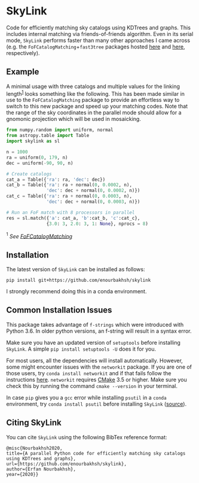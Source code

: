 # SkyLink
Code for efficiently matching sky catalogs using KDTrees and graphs. This includes internal matching via friends-of-friends algorithm. Even in its serial mode, `SkyLink` performs faster than many other approaches I came across (e.g. the `FoFCatalogMatching`+`fast3tree` packages hosted [here](https://github.com/yymao/FoFCatalogMatching) and [here](https://bitbucket.org/yymao/fast3tree), respectively).
## Example
A minimal usage with three catalogs and multiple values for the linking length<sup>[1](#footnote1)</sup> looks something like the following. This has been made similar in use to the `FoFCatalogMatching` package to provide an effortless way to switch to this new package and speed up your matching codes.
Note that the range of the sky coordinates in the parallel mode should allow for a gnomonic projection which will be used in mosaicking.

``` python
from numpy.random import uniform, normal
from astropy.table import Table
import skylink as sl

n = 1000
ra = uniform(0, 179, n)
dec = uniform(-90, 90, n)

# Create catalogs
cat_a = Table({'ra': ra, 'dec': dec})
cat_b = Table({'ra': ra + normal(0, 0.0002, n),
               'dec': dec + normal(0, 0.0002, n)})
cat_c = Table({'ra': ra + normal(0, 0.0003, n),
               'dec': dec + normal(0, 0.0003, n)})

# Run an FoF match with 8 processors in parallel
res = sl.match({'a': cat_a, 'b':cat_b, 'c':cat_c},
               {3.0: 3, 2.0: 3, 1: None}, nprocs = 8)
```
<a name="footnote1"><sup>1</sup></a> *See [FoFCatalogMatching](https://github.com/yymao/FoFCatalogMatching)*
               
## Installation
The latest version of `SkyLink` can be installed as follows:
```
pip install git+https://github.com/enourbakhsh/skylink
```
I strongly recommend doing this in a conda environment.

## Common Installation Issues
This package takes advantage of `f-strings` which were introduced with Python 3.6. In older python versions, an f-string will result in a syntax error.

Make sure you have an updated version of `setuptools` before installing `SkyLink`. A simple `pip install setuptools -U` does it for you.

For most users, all the dependencies will install automatically. However, some might encounter issues with the `networkit` package. If you are one of those users, try `conda install networkit` and if that fails follow the instructions [here](https://github.com/networkit/networkit).
`networkit` requires [CMake](https://cmake.org/install/) 3.5 or higher. Make sure you check this by running the command `cmake --version` in your terminal. 

In case `pip` gives you a `gcc` error while installing `psutil` in a `conda` environment, try `conda install psutil` before installing `SkyLink` ([source](https://github.com/ray-project/ray/issues/1340)).

## Citing SkyLink
You can cite `SkyLink` using the following BibTex reference format:

```
@misc{Nourbakhsh2020,
title={A parallel Python code for efficiently matching sky catalogs using KDTrees and graphs},
url={https://github.com/enourbakhsh/skylink},
author={Erfan Nourbakhsh},
year={2020}}
```
